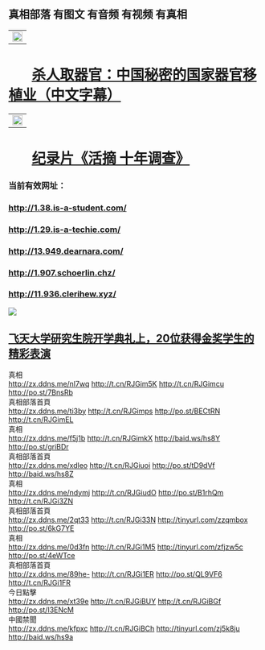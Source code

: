 ## 真相部落  有图文 有音频 有视频 有真相<br>

<table width="100%" style="back-ground:lightblue">
   <tr>
    <td colspan="2"  align="center">
    <a href="http://1.936.clerihew.xyz/mp4/other/211133.mp4" target="_blank">
      <img src="organ-QR-1.jpg" width="100%"><br>
    </a>
    </td>
</table>

#        [杀人取器官：中国秘密的国家器官移植业（中文字幕）](http://1.936.clerihew.xyz/mp4/other/211133.mp4)


<table width="100%" style="back-ground:lightblue">
   <tr>
    <td colspan="2"  align="center">
    <a href="http://1.936.clerihew.xyz/mp4/zx/2016/11/oh10yearsInv.mp4" target="_blank">
      <img src="192604_medium1.png" width="100%"><br>
    </a>
    </td>
</table>

#        [纪录片《活摘 十年调查》](http://1.936.clerihew.xyz/mp4/zx/2016/11/oh10yearsInv.mp4)


### 当前有效网址：<br>
### http://1.38.is-a-student.com/
### http://1.29.is-a-techie.com/
### http://13.949.dearnara.com/
### http://1.907.schoerlin.chz/
### http://11.936.clerihew.xyz/

<a href="http://1.38.is-a-student.com/zx/" target="_blank"><img src="http://1.38.is-a-student.com/pic/2016/11/p7829911a215010452.jpg">

                                   
</a>

## [飞天大学研究生院开学典礼上，20位获得金奖学生的精彩表演](http://936.clerihew.xyz/zx/)


<div class="linkbox"><div class="title">真相<div id="url"><a href="http://zx.ddns.me/nl7wq" target=_blank>http://zx.ddns.me/nl7wq</a>     <a href="http://t.cn/RJGim5K" target=_blank>http://t.cn/RJGim5K</a>     <a href="http://t.cn/RJGimcu" target=_blank>http://t.cn/RJGimcu</a>     <a href="http://po.st/7BnsRb" target=_blank>http://po.st/7BnsRb</a></div></div><div class="title">真相部落首頁<div id="url"><a href="http://zx.ddns.me/ti3by" target=_blank>http://zx.ddns.me/ti3by</a>     <a href="http://t.cn/RJGimps" target=_blank>http://t.cn/RJGimps</a>     <a href="http://po.st/BECtRN" target=_blank>http://po.st/BECtRN</a>     <a href="http://t.cn/RJGimEL" target=_blank>http://t.cn/RJGimEL</a></div></div><div class="title">真相<div id="url"><a href="http://zx.ddns.me/f5j1b" target=_blank>http://zx.ddns.me/f5j1b</a>     <a href="http://t.cn/RJGimkX" target=_blank>http://t.cn/RJGimkX</a>     <a href="http://baid.ws/hs8Y" target=_blank>http://baid.ws/hs8Y</a>     <a href="http://po.st/griBDr" target=_blank>http://po.st/griBDr</a></div></div><div class="title">真相部落首頁<div id="url"><a href="http://zx.ddns.me/xdleo" target=_blank>http://zx.ddns.me/xdleo</a>     <a href="http://t.cn/RJGiuoi" target=_blank>http://t.cn/RJGiuoi</a>     <a href="http://po.st/tD9dVf" target=_blank>http://po.st/tD9dVf</a>     <a href="http://baid.ws/hs8Z" target=_blank>http://baid.ws/hs8Z</a></div></div><div class="title">真相<div id="url"><a href="http://zx.ddns.me/ndymj" target=_blank>http://zx.ddns.me/ndymj</a>     <a href="http://t.cn/RJGiudO" target=_blank>http://t.cn/RJGiudO</a>     <a href="http://po.st/B1rhQm" target=_blank>http://po.st/B1rhQm</a>     <a href="http://t.cn/RJGi3ZN" target=_blank>http://t.cn/RJGi3ZN</a></div></div><div class="title">真相部落首頁<div id="url"><a href="http://zx.ddns.me/2qt33" target=_blank>http://zx.ddns.me/2qt33</a>     <a href="http://t.cn/RJGi33N" target=_blank>http://t.cn/RJGi33N</a>     <a href="http://tinyurl.com/zzqmbox" target=_blank>http://tinyurl.com/zzqmbox</a>     <a href="http://po.st/6kG7YE" target=_blank>http://po.st/6kG7YE</a></div></div><div class="title">真相<div id="url"><a href="http://zx.ddns.me/0d3fn" target=_blank>http://zx.ddns.me/0d3fn</a>     <a href="http://t.cn/RJGi1M5" target=_blank>http://t.cn/RJGi1M5</a>     <a href="http://tinyurl.com/zfjzw5c" target=_blank>http://tinyurl.com/zfjzw5c</a>     <a href="http://po.st/4eWTce" target=_blank>http://po.st/4eWTce</a></div></div><div class="title">真相部落首頁<div id="url"><a href="http://zx.ddns.me/89he-" target=_blank>http://zx.ddns.me/89he-</a>     <a href="http://t.cn/RJGi1ER" target=_blank>http://t.cn/RJGi1ER</a>     <a href="http://po.st/QL9VF6" target=_blank>http://po.st/QL9VF6</a>     <a href="http://t.cn/RJGi1FR" target=_blank>http://t.cn/RJGi1FR</a></div></div><div class="title">今日點擊<div id="url"><a href="http://zx.ddns.me/xt39e" target=_blank>http://zx.ddns.me/xt39e</a>     <a href="http://t.cn/RJGiBUY" target=_blank>http://t.cn/RJGiBUY</a>     <a href="http://t.cn/RJGiBGf" target=_blank>http://t.cn/RJGiBGf</a>     <a href="http://po.st/I3ENcM" target=_blank>http://po.st/I3ENcM</a></div></div><div class="title">中國禁聞<div id="url"><a href="http://zx.ddns.me/kfpxc" target=_blank>http://zx.ddns.me/kfpxc</a>     <a href="http://t.cn/RJGiBCh" target=_blank>http://t.cn/RJGiBCh</a>     <a href="http://tinyurl.com/zj5k8ju" target=_blank>http://tinyurl.com/zj5k8ju</a>     <a href="http://baid.ws/hs9a" target=_blank>http://baid.ws/hs9a</a></div></div></div>
